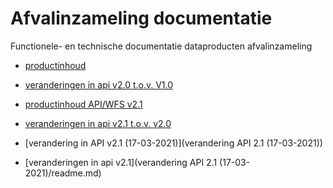# Afvalinzameling documentatie
Functionele- en technische documentatie dataproducten afvalinzameling
- [productinhoud](productbeschrijving_huishoudelijk_afval/README.md)
- [veranderingen in api v2.0 t.o.v. V1.0](api_veranderingen/api_veranderingen.md)

- [productinhoud API/WFS v2.1](productbeschrijving_api-wfs_v2.1/productbeschrijving/readme.md)  
- [veranderingen in api v2.1 t.o.v. v2.0](api_veranderingen_2.1_vs_2.0/api_veranderingen_2.1_vs_2.0.md)
- [verandering in API v2.1 (17-03-2021)](verandering API 2.1 (17-03-2021))
- [veranderingen in api v2.1](verandering API 2.1 (17-03-2021)/readme.md)
